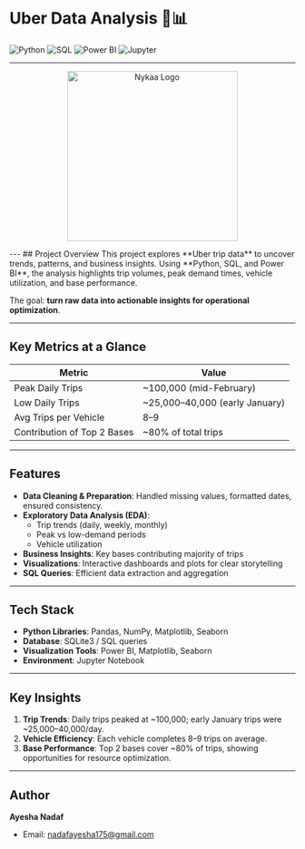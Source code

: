 # Uber Data Analysis 🚗📊

![Python](https://img.shields.io/badge/Python-3.12-blue)
![SQL](https://img.shields.io/badge/SQL-SQLite3-orange)
![Power BI](https://img.shields.io/badge/Power%20BI-Dashboard-green)
![Jupyter](https://img.shields.io/badge/Jupyter-Notebook-orange)

---
<p align="center">
  <img src="images/nykaa_logo.png" alt="Nykaa Logo" width="300"/>
</p>
---
## Project Overview
This project explores **Uber trip data** to uncover trends, patterns, and business insights. Using **Python, SQL, and Power BI**, the analysis highlights trip volumes, peak demand times, vehicle utilization, and base performance.  

The goal: **turn raw data into actionable insights for operational optimization**.

---

## Key Metrics at a Glance
| Metric | Value |
|--------|-------|
| Peak Daily Trips | ~100,000 (mid-February) |
| Low Daily Trips | ~25,000–40,000 (early January) |
| Avg Trips per Vehicle | 8–9 |
| Contribution of Top 2 Bases | ~80% of total trips |

---

## Features
- **Data Cleaning & Preparation**: Handled missing values, formatted dates, ensured consistency.  
- **Exploratory Data Analysis (EDA)**:  
  - Trip trends (daily, weekly, monthly)  
  - Peak vs low-demand periods  
  - Vehicle utilization  
- **Business Insights**: Key bases contributing majority of trips  
- **Visualizations**: Interactive dashboards and plots for clear storytelling  
- **SQL Queries**: Efficient data extraction and aggregation  

---

## Tech Stack
- **Python Libraries**: Pandas, NumPy, Matplotlib, Seaborn  
- **Database**: SQLite3 / SQL queries  
- **Visualization Tools**: Power BI, Matplotlib, Seaborn  
- **Environment**: Jupyter Notebook  

---
## Key Insights
1. **Trip Trends**: Daily trips peaked at ~100,000; early January trips were ~25,000–40,000/day.  
2. **Vehicle Efficiency**: Each vehicle completes 8–9 trips on average.  
3. **Base Performance**: Top 2 bases cover ~80% of trips, showing opportunities for resource optimization.  

---
## Author
**Ayesha Nadaf**  
- Email: nadafayesha175@gmail.com 



